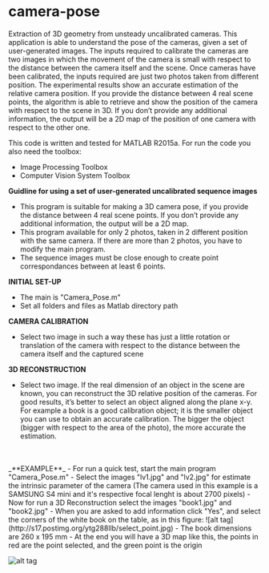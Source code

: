 # camera-pose
Extraction of 3D geometry from unsteady uncalibrated cameras.
This application is able to understand the pose of the cameras, given a set of user-generated images.
The inputs required to calibrate the cameras are two images in which the movement of the camera is small with respect to the distance between the camera itself and the scene. Once cameras have been calibrated, the inputs required are just
two photos taken from different position. The experimental results show an accurate
estimation of the relative camera position. If you provide the distance between 4 real scene
points, the algorithm is able to retrieve and show the position of the camera with respect to
the scene in 3D. If you don’t provide any additional information, the output will be a 2D map
of the position of one camera with respect to the other one.

This code is written and tested for MATLAB R2015a. For run the code you also need the toolbox:
- Image Processing Toolbox
- Computer Vision System Toolbox


**Guidline for using a set of user-generated uncalibrated sequence images**  
- This program is suitable for making a 3D camera pose, if you provide the distance between 4 real scene
points. If you don’t provide any additional information, the output will be a 2D map.
- This program available for only 2 photos, taken in 2 different position with the same camera. 
If there are more than 2 photos, you have to modify the main program.
- The sequence images must be close enough to create point correspondances between at least 6 points.



**INITIAL SET-UP**  
- The main is "Camera_Pose.m"
- Set all folders and files as Matlab directory path

**CAMERA CALIBRATION**  
- Select two image in such a way these has just a little rotation or translation of the camera with respect to the distance between the camera itself and the captured scene

**3D RECONSTRUCTION**  
- Select two image. If the real dimension of an object in the scene are known, you can reconstruct the 3D relative position of the cameras. For good results, it’s better to select an object aligned along the plane x-y. For example a book is a good calibration object; it is the smaller object you can use to obtain an accurate calibration. The bigger the object (bigger with respect to the area of the photo), the more accurate the estimation.

<br />
<br />
_**EXAMPLE**_  
- For run a quick test, start the main program "Camera_Pose.m"
- Select the images "lv1.jpg" and "lv2.jpg" for estimate the intrinsic parameter of the camera  (The camera used in this example is a SAMSUNG S4 mini and it's respective focal lenght is about 2700 pixels)
- Now for run a 3D Reconstruction select the images "book1.jpg" and "book2.jpg"
- When you are asked to add information click "Yes", and select the corners of the white book on the table, as in this figure:
![alt tag](http://s17.postimg.org/ytg288llb/select_point.jpg)
- The book dimensions are 260 x 195 mm
- At the end you will have a 3D map like this, the points in red are the point selected, and the green point is the origin

![alt tag](http://s17.postimg.org/yfeq8n1hr/results.jpg)

